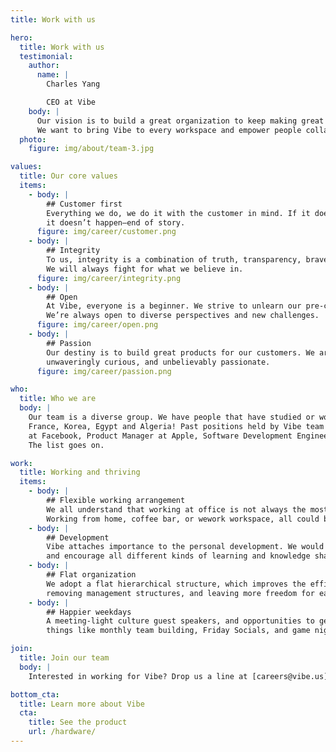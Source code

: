 ```yaml
---
title: Work with us

hero:
  title: Work with us
  testimonial:
    author:
      name: |
        Charles Yang

        CEO at Vibe
    body: |
      Our vision is to build a great organization to keep making great products and great machines.
      We want to bring Vibe to every workspace and empower people collaborating anywhere.
  photo:
    figure: img/about/team-3.jpg

values:
  title: Our core values
  items:
    - body: |
        ## Customer first
        Everything we do, we do it with the customer in mind. If it doesn’t make the customer happy,
        it doesn’t happen—end of story.
      figure: img/career/customer.png
    - body: |
        ## Integrity
        To us, integrity is a combination of truth, transparency, bravery, and common sense.
        We will always fight for what we believe in.
      figure: img/career/integrity.png
    - body: |
        ## Open
        At Vibe, everyone is a beginner. We strive to unlearn our pre-conditioned ideas.
        We’re always open to diverse perspectives and new challenges.
      figure: img/career/open.png
    - body: |
        ## Passion
        Our destiny is to build great products for our customers. We are proud of what we do,
        unwaveringly curious, and unbelievably passionate.
      figure: img/career/passion.png

who:
  title: Who we are
  body: |
    Our team is a diverse group. We have people that have studied or worked in America, Canada,
    France, Korea, Egypt and Algeria! Past positions held by Vibe team members include Designer
    at Facebook, Product Manager at Apple, Software Development Engineers at Twitter and Microsoft.
    The list goes on.

work:
  title: Working and thriving
  items:
    - body: |
        ## Flexible working arrangement
        We all understand that working at office is not always the most efficient and creative.
        Working from home, coffee bar, or wework workspace, all could be our offices.
    - body: |
        ## Development
        Vibe attaches importance to the personal development. We would assign a mentor for each new employee,
        and encourage all different kinds of learning and knowledge sharing.
    - body: |
        ## Flat organization
        We adopt a flat hierarchical structure, which improves the efficiency of organizations by
        removing management structures, and leaving more freedom for each employee.
    - body: |
        ## Happier weekdays
        A meeting-light culture guest speakers, and opportunities to get to know your team better through
        things like monthly team building, Friday Socials, and game nights.

join:
  title: Join our team
  body: |
    Interested in working for Vibe? Drop us a line at [careers@vibe.us](mailto:careers@vibe.us)

bottom_cta:
  title: Learn more about Vibe
  cta:
    title: See the product
    url: /hardware/
---
```


